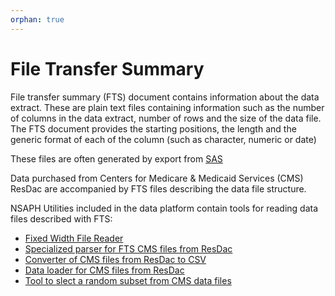 ```yaml
---
orphan: true
---
```


# File Transfer Summary

File transfer summary (FTS) document contains information about 
the data extract. These are plain text files containing
information such as the number of
columns in the data extract, number of rows and the size of the
data file. The FTS document provides the
starting positions, the length and the generic format of 
each of the column (such as character, numeric or date)

These files are often generated by export from [SAS](https://www.sas.com/)

Data purchased from Centers for Medicare & Medicaid Services (CMS) 
ResDac are accompanied by FTS files describing the data file structure.

NSAPH Utilities included in the data platform contain tools for reading
data files described with FTS:

* [Fixed Width File Reader](common/utils/doc/members/fwf)
* [Specialized parser for FTS CMS files from ResDac](common/cms/doc/members/fts2yaml)
* [Converter of CMS files from ResDac to CSV](common/cms/doc/members/mcr_fts2csv)
* [Data loader for CMS files from ResDac](common/cms/doc/members/mcr_fts2db)
* [Tool to slect a random subset from CMS data files](common/cms/doc/members/mcr_create_test_data.rst)




